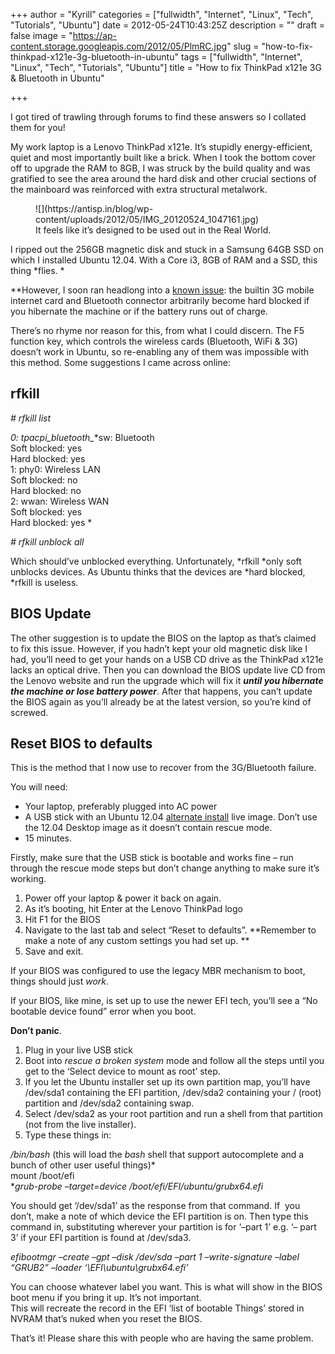 +++
author = "Kyrill"
categories = ["fullwidth", "Internet", "Linux", "Tech", "Tutorials", "Ubuntu"]
date = 2012-05-24T10:43:25Z
description = ""
draft = false
image = "https://ap-content.storage.googleapis.com/2012/05/PlmRC.jpg"
slug = "how-to-fix-thinkpad-x121e-3g-bluetooth-in-ubuntu"
tags = ["fullwidth", "Internet", "Linux", "Tech", "Tutorials", "Ubuntu"]
title = "How to fix ThinkPad x121e 3G & Bluetooth in Ubuntu"

+++


I got tired of trawling through forums to find these answers so I collated them for you!

My work laptop is a Lenovo ThinkPad x121e. It’s stupidly energy-efficient, quiet and most importantly built like a brick. When I took the bottom cover off to upgrade the RAM to 8GB, I was struck by the build quality and was gratified to see the area around the hard disk and other crucial sections of the mainboard was reinforced with extra structural metalwork.

<figure class="thumbnail wp-caption aligncenter" id="attachment_1594" style="width: 498px">
![](https://antisp.in/blog/wp-content/uploads/2012/05/IMG_20120524_1047161.jpg)
<figcaption class="caption wp-caption-text">It feels like it’s designed to be used out in the Real World.</figcaption></figure>I ripped out the 256GB magnetic disk and stuck in a Samsung 64GB SSD on which I installed Ubuntu 12.04. With a Core i3, 8GB of RAM and a SSD, this thing *flies. *

**However, I soon ran headlong into a [known issue](https://bugs.launchpad.net/ubuntu/+source/linux/+bug/812866): the builtin 3G mobile internet card and Bluetooth connector arbitrarily become hard blocked if you hibernate the machine or if the battery runs out of charge.

There’s no rhyme nor reason for this, from what I could discern. The F5 function key, which controls the wireless cards (Bluetooth, WiFi & 3G) doesn’t work in Ubuntu, so re-enabling any of them was impossible with this method. Some suggestions I came across online:


## rfkill

*# rfkill list*

*0: tpacpi_*<wbr></wbr>*bluetooth_*<wbr></wbr>*sw: Bluetooth  
 Soft blocked: yes  
 Hard blocked: yes  
 1: phy0: Wireless LAN  
 Soft blocked: no  
 Hard blocked: no  
 2: wwan: Wireless WAN  
 Soft blocked: yes  
 Hard blocked: yes *

*# rfkill unblock all*

Which should’ve unblocked everything. Unfortunately, *rfkill *only soft unblocks devices. As Ubuntu thinks that the devices are *hard blocked, *rfkill is useless.


## BIOS Update

The other suggestion is to update the BIOS on the laptop as that’s claimed to fix this issue. However, if you hadn’t kept your old magnetic disk like I had, you’ll need to get your hands on a USB CD drive as the ThinkPad x121e lacks an optical drive. Then you can download the BIOS update live CD from the Lenovo website and run the upgrade which will fix it ***until you hibernate the machine or lose battery power***. After that happens, you can’t update the BIOS again as you’ll already be at the latest version, so you’re kind of screwed.


## Reset BIOS to defaults

This is the method that I now use to recover from the 3G/Bluetooth failure.

You will need:

- Your laptop, preferably plugged into AC power
- A USB stick with an Ubuntu 12.04 <span style="text-decoration: underline;">alternate install</span> live image. Don’t use the 12.04 Desktop image as it doesn’t contain rescue mode.
- 15 minutes.

Firstly, make sure that the USB stick is bootable and works fine – run through the rescue mode steps but don’t change anything to make sure it’s working.

1. Power off your laptop & power it back on again.
2. As it’s booting, hit Enter at the Lenovo ThinkPad logo
3. Hit F1 for the BIOS
4. Navigate to the last tab and select “Reset to defaults”. **Remember to make a note of any custom settings you had set up. **
5. Save and exit.

If your BIOS was configured to use the legacy MBR mechanism to boot, things should just *work*.

If your BIOS, like mine, is set up to use the newer EFI tech, you’ll see a “No bootable device found” error when you boot.

**Don’t panic**.

1. Plug in your live USB stick
2. Boot into *rescue a broken system* mode and follow all the steps until you get to the ‘Select device to mount as root’ step.
3. If you let the Ubuntu installer set up its own partition map, you’ll have /dev/sda1 containing the EFI partition, /dev/sda2 containing your / (root) partition and /dev/sda2 containing swap.
4. Select /dev/sda2 as your root partition and run a shell from that partition (not from the live installer).
5. Type these things in:

*/bin/bash* (this will load the *bash* shell that support autocomplete and a bunch of other user useful things)*  
 mount /boot/efi  
**grub-probe –target=device /boot/efi/EFI/ubuntu/grubx64.efi*

You should get ‘/dev/sda1’ as the response from that command. If  you don’t, make a note of which device the EFI partition is on. Then type this command in, substituting wherever your partition is for ‘–part 1’ e.g. ‘– part 3’ if your EFI partition is found at /dev/sda3.

*efibootmgr –create –gpt –disk /dev/sda –part 1 –write-signature –label “GRUB2” –loader ‘\EFI\ubuntu\grubx64.efi’*

You can choose whatever label you want. This is what will show in the BIOS boot menu if you bring it up. It’s not important.  
 This will recreate the record in the EFI ‘list of bootable Things’ stored in NVRAM that’s nuked when you reset the BIOS.

That’s it! Please share this with people who are having the same problem.


